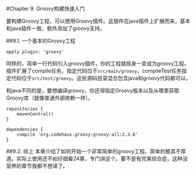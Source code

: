 #Chapter 9. Groovy构建快速入门

要构建Groovy工程，可以使用Groovy插件。这插件在java插件上扩展而来，基本和java插件一致，额外添加了groovy支持。

##9.1. 一个基本的Groovy工程

    apply plugin: 'groovy'

同样的，简单一行代码引入groovy插件，你的工程就摇身一变成为groovy工程。插件扩展了compile任务，指定代码位于`src/main/groovy`，compileTest任务指定代码位于`src/test/groovy`。这些源码目录混合包含java和groovy代码都可以。

和java不同的是，要想编译groovy，你还得指定Groovy版本以及从哪里获取Groovy库（就像普通外部依赖一样）。

    repositories {
        mavenCentral()
    }
    
    dependencies {
        compile 'org.codehaus.groovy:groovy-all:2.3.6'
    }

##9.2. 综上
本章介绍了如何开始一个非常简单的groovy工程。简单的极其不厚道。实际上使用还不如仔细看24章，专门讲这个。要不是有完美综合症，这种没营养的章节我都不想译了。
